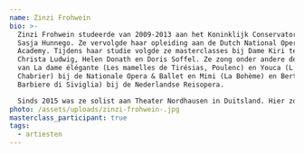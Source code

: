 ```yaml
---
name: Zinzi Frohwein
bio: >-
  Zinzi Frohwein studeerde van 2009-2013 aan het Koninklijk Conservatorium bij
  Sasja Hunnego. Ze vervolgde haar opleiding aan de Dutch National Opera
  Academy. Tijdens haar studie volgde ze masterclasses bij Dame Kiri te Kanawa,
  Christa Ludwig, Helen Donath en Doris Soffel. Ze zong onder andere de rollen
  van La dame élégante (Les mamelles de Tirésias, Poulenc) en Youca (L’étoile,
  Chabrier) bij de Nationale Opera & Ballet en Mimi (La Bohème) en Berta (Il
  Barbiere di Siviglia) bij de Nederlandse Reisopera.

  Sinds 2015 was ze solist aan Theater Nordhausen in Duitsland. Hier zong ze onder andere: Mimi (La Bohème), Desdemona (Otello), Blanche (Dialogue des Carmélites), Rosalinde (Die Fledermaus), Violetta (La Traviata), Cendrillon (Cendrillon), Eerste Dame (Die Zauberflöte), Donna Anna (Don Giovanni) en Hanna Glawari (Die Lustige Witwe). Het komende seizoen zal ze onder andere Contessa (Le Nozze di Figaro) en Josepha Vogelhuber (Im weissen Rössl) zingen aan theater Nordhausen.
photo: /assets/uploads/zinzi-frohwein-.jpg
masterclass_participant: true
tags:
  - artiesten
---
```

